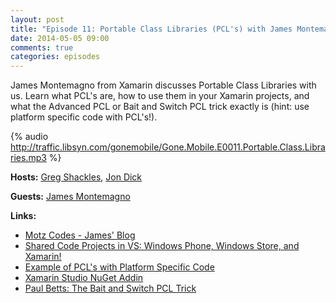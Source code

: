 ```yaml
---
layout: post
title: "Episode 11: Portable Class Libraries (PCL's) with James Montemagno"
date: 2014-05-05 09:00
comments: true
categories: episodes
---
```


James Montemagno from Xamarin discusses Portable Class Libraries with us.  Learn what PCL's are, how to use them in your Xamarin projects, and what the Advanced PCL or Bait and Switch PCL trick exactly is (hint: use platform specific code with PCL's!).  

<!-- more -->

{% audio http://traffic.libsyn.com/gonemobile/Gone.Mobile.E0011.Portable.Class.Libraries.mp3 %}

**Hosts:** [Greg Shackles](http://twitter.com/gshackles), [Jon Dick](http://twitter.com/redth)

**Guests:** [James Montemagno](https://twitter.com/jamesmontemagno)

**Links:** 

- [Motz Codes - James' Blog](http://motz.codes)
- [Shared Code Projects in VS: Windows Phone, Windows Store, and Xamarin!](http://www.google.com/url?q=http%3A%2F%2Fmotzcod.es%2Fpost%2F83145131540%2Fshared-code-projects-in-vs-windows-phone-windows&sa=D&sntz=1&usg=AFQjCNEszUb6d9w8UNfgJi7oZs6zR4C6-w)
- [Example of PCL's with Platform Specific Code](https://github.com/jamesmontemagno/Xam.PCL.Plugins)
- [Xamarin Studio NuGet Addin](https://github.com/mrward/monodevelop-nuget-addin)
- [Paul Betts: The Bait and Switch PCL Trick](http://log.paulbetts.org/the-bait-and-switch-pcl-trick/)

